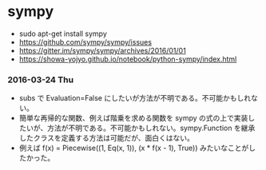 # sympy

- sudo apt-get install sympy
- https://github.com/sympy/sympy/issues
- https://gitter.im/sympy/sympy/archives/2016/01/01
- https://showa-yojyo.github.io/notebook/python-sympy/index.html

### 2016-03-24 Thu

- subs で Evaluation=False にしたいが方法が不明である。不可能かもしれない。
- 簡単な再帰的な関数、例えば階乗を求める関数を sympy の式の上で実装したいが、方法が不明である。不可能かもしれない。sympy.Function を継承したクラスを定義する方法は可能だが、面白くはない。
- 例えば f(x) = Piecewise((1, Eq(x, 1)), (x * f(x - 1), True)) みたいなことがしたかった。
